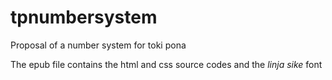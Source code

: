 # tpnumbersystem
Proposal of a number system for toki pona

The epub file contains the html and css source codes
and the _linja sike_ font
